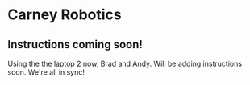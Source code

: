 # Carney Robotics

## Instructions coming soon!

Using the the laptop 2 now, Brad and Andy. Will be adding instructions soon. We're all in sync!